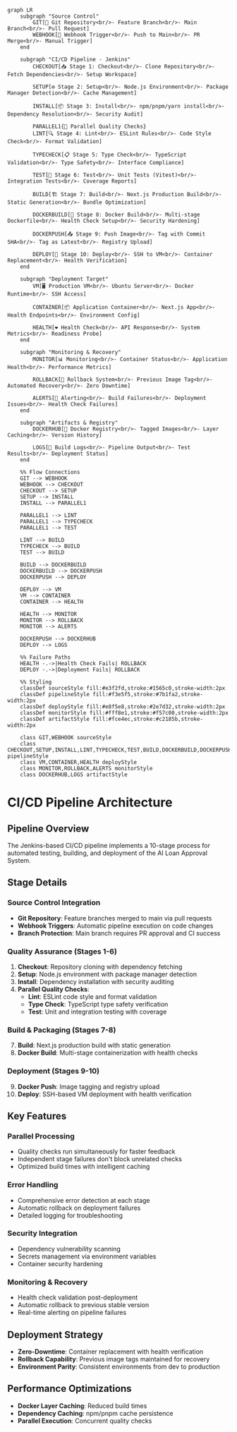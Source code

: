 ```mermaid
graph LR
    subgraph "Source Control"
        GIT[📝 Git Repository<br/>- Feature Branch<br/>- Main Branch<br/>- Pull Request]
        WEBHOOK[🔔 Webhook Trigger<br/>- Push to Main<br/>- PR Merge<br/>- Manual Trigger]
    end

    subgraph "CI/CD Pipeline - Jenkins"
        CHECKOUT[📥 Stage 1: Checkout<br/>- Clone Repository<br/>- Fetch Dependencies<br/>- Setup Workspace]

        SETUP[⚙️ Stage 2: Setup<br/>- Node.js Environment<br/>- Package Manager Detection<br/>- Cache Management]

        INSTALL[📦 Stage 3: Install<br/>- npm/pnpm/yarn install<br/>- Dependency Resolution<br/>- Security Audit]

        PARALLEL1{🔀 Parallel Quality Checks}
        LINT[🔍 Stage 4: Lint<br/>- ESLint Rules<br/>- Code Style Check<br/>- Format Validation]

        TYPECHECK[📋 Stage 5: Type Check<br/>- TypeScript Validation<br/>- Type Safety<br/>- Interface Compliance]

        TEST[🧪 Stage 6: Test<br/>- Unit Tests (Vitest)<br/>- Integration Tests<br/>- Coverage Reports]

        BUILD[🏗️ Stage 7: Build<br/>- Next.js Production Build<br/>- Static Generation<br/>- Bundle Optimization]

        DOCKERBUILD[🐳 Stage 8: Docker Build<br/>- Multi-stage Dockerfile<br/>- Health Check Setup<br/>- Security Hardening]

        DOCKERPUSH[📤 Stage 9: Push Image<br/>- Tag with Commit SHA<br/>- Tag as Latest<br/>- Registry Upload]

        DEPLOY[🚀 Stage 10: Deploy<br/>- SSH to VM<br/>- Container Replacement<br/>- Health Verification]
    end

    subgraph "Deployment Target"
        VM[🖥️ Production VM<br/>- Ubuntu Server<br/>- Docker Runtime<br/>- SSH Access]

        CONTAINER[📦 Application Container<br/>- Next.js App<br/>- Health Endpoints<br/>- Environment Config]

        HEALTH[❤️ Health Check<br/>- API Response<br/>- System Metrics<br/>- Readiness Probe]
    end

    subgraph "Monitoring & Recovery"
        MONITOR[📊 Monitoring<br/>- Container Status<br/>- Application Health<br/>- Performance Metrics]

        ROLLBACK[🔄 Rollback System<br/>- Previous Image Tag<br/>- Automated Recovery<br/>- Zero Downtime]

        ALERTS[🚨 Alerting<br/>- Build Failures<br/>- Deployment Issues<br/>- Health Check Failures]
    end

    subgraph "Artifacts & Registry"
        DOCKERHUB[🐳 Docker Registry<br/>- Tagged Images<br/>- Layer Caching<br/>- Version History]

        LOGS[📄 Build Logs<br/>- Pipeline Output<br/>- Test Results<br/>- Deployment Status]
    end

    %% Flow Connections
    GIT --> WEBHOOK
    WEBHOOK --> CHECKOUT
    CHECKOUT --> SETUP
    SETUP --> INSTALL
    INSTALL --> PARALLEL1

    PARALLEL1 --> LINT
    PARALLEL1 --> TYPECHECK
    PARALLEL1 --> TEST

    LINT --> BUILD
    TYPECHECK --> BUILD
    TEST --> BUILD

    BUILD --> DOCKERBUILD
    DOCKERBUILD --> DOCKERPUSH
    DOCKERPUSH --> DEPLOY

    DEPLOY --> VM
    VM --> CONTAINER
    CONTAINER --> HEALTH

    HEALTH --> MONITOR
    MONITOR --> ROLLBACK
    MONITOR --> ALERTS

    DOCKERPUSH --> DOCKERHUB
    DEPLOY --> LOGS

    %% Failure Paths
    HEALTH -.->|Health Check Fails| ROLLBACK
    DEPLOY -.->|Deployment Fails| ROLLBACK

    %% Styling
    classDef sourceStyle fill:#e3f2fd,stroke:#1565c0,stroke-width:2px
    classDef pipelineStyle fill:#f3e5f5,stroke:#7b1fa2,stroke-width:2px
    classDef deployStyle fill:#e8f5e8,stroke:#2e7d32,stroke-width:2px
    classDef monitorStyle fill:#fff8e1,stroke:#f57c00,stroke-width:2px
    classDef artifactStyle fill:#fce4ec,stroke:#c2185b,stroke-width:2px

    class GIT,WEBHOOK sourceStyle
    class CHECKOUT,SETUP,INSTALL,LINT,TYPECHECK,TEST,BUILD,DOCKERBUILD,DOCKERPUSH,DEPLOY pipelineStyle
    class VM,CONTAINER,HEALTH deployStyle
    class MONITOR,ROLLBACK,ALERTS monitorStyle
    class DOCKERHUB,LOGS artifactStyle
```

# CI/CD Pipeline Architecture

## Pipeline Overview
The Jenkins-based CI/CD pipeline implements a 10-stage process for automated testing, building, and deployment of the AI Loan Approval System.

## Stage Details

### Source Control Integration
- **Git Repository**: Feature branches merged to main via pull requests
- **Webhook Triggers**: Automatic pipeline execution on code changes
- **Branch Protection**: Main branch requires PR approval and CI success

### Quality Assurance (Stages 1-6)
1. **Checkout**: Repository cloning with dependency fetching
2. **Setup**: Node.js environment with package manager detection
3. **Install**: Dependency installation with security auditing
4. **Parallel Quality Checks**:
   - **Lint**: ESLint code style and format validation
   - **Type Check**: TypeScript type safety verification
   - **Test**: Unit and integration testing with coverage

### Build & Packaging (Stages 7-8)
7. **Build**: Next.js production build with static generation
8. **Docker Build**: Multi-stage containerization with health checks

### Deployment (Stages 9-10)
9. **Docker Push**: Image tagging and registry upload
10. **Deploy**: SSH-based VM deployment with health verification

## Key Features

### Parallel Processing
- Quality checks run simultaneously for faster feedback
- Independent stage failures don't block unrelated checks
- Optimized build times with intelligent caching

### Error Handling
- Comprehensive error detection at each stage
- Automatic rollback on deployment failures
- Detailed logging for troubleshooting

### Security Integration
- Dependency vulnerability scanning
- Secrets management via environment variables
- Container security hardening

### Monitoring & Recovery
- Health check validation post-deployment
- Automatic rollback to previous stable version
- Real-time alerting on pipeline failures

## Deployment Strategy
- **Zero-Downtime**: Container replacement with health verification
- **Rollback Capability**: Previous image tags maintained for recovery
- **Environment Parity**: Consistent environments from dev to production

## Performance Optimizations
- **Docker Layer Caching**: Reduced build times
- **Dependency Caching**: npm/pnpm cache persistence
- **Parallel Execution**: Concurrent quality checks
